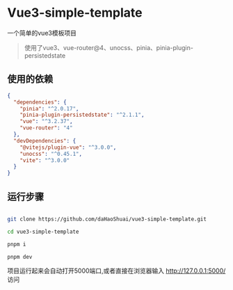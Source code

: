 # Vue3-simple-template

一个简单的vue3模板项目
> 使用了vue3、vue-router@4、unocss、pinia、pinia-plugin-persistedstate

## 使用的依赖
```json
{
  "dependencies": {
    "pinia": "^2.0.17",
    "pinia-plugin-persistedstate": "^2.1.1",
    "vue": "^3.2.37",
    "vue-router": "4"
  },
  "devDependencies": {
    "@vitejs/plugin-vue": "^3.0.0",
    "unocss": "^0.45.1",
    "vite": "^3.0.0"
  }
}
```

## 运行步骤
```sh

git clone https://github.com/daHaoShuai/vue3-simple-template.git

cd vue3-simple-template

pnpm i

pnpm dev
```
项目运行起来会自动打开5000端口,或者直接在浏览器输入 http://127.0.0.1:5000/ 访问
